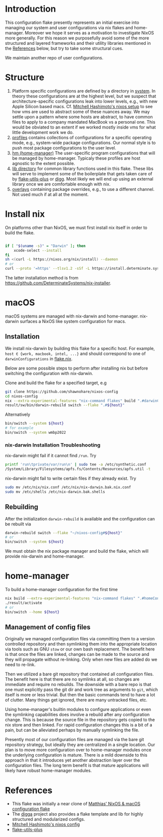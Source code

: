 # Introduction

This configuration flake presently represents an initial exercise into managing
our system and user configurations via nix flakes and home-manager. Moreover we
hope it serves as a motivation to investigate NixOS more generally. For this
reason we purposefully avoid some of the more structured and layered frameworks
and their utility libraries mentioned in the [References](#References) below,
but try to take some structural cues.

We maintain another repo of user configurations.

# Structure

1. Platform specific configurations are defined by a directory in
   [system](./system/). In theory these configurations are at the highest level,
   but we suspect that architecture-specific configurations leak into lower
   levels, e.g., with new Apple Silicon based macs.
   Cf. [Mitchell Hashimoto's nixos setup][mitchellh_nixos_config] to see how
   vms are used to abstract some of these nuances away. We may settle upon
   a pattern where some hosts are abstract, to have common files to apply to
   a company mandated MacBook vs a personal one. This would be obviated to
   an extent if we worked mostly inside vms for what little development
   work we do.
1. [profiles](./profiles/) contains collections of configurations for a specific
   operating mode, e.g., system-wide package configurations. Our normal
   style is to push most package configurations to the user level.
1. [hm (home-manager)](./hm) The user-specific program configurations
   that will be managed by home-manager. Typicaly these profiles are host
   agnostic to the extent possible.
1. [lib directory](./lib/) for common library functions used in this flake.
   These libs will serve to implement some of the boilerplate that gets
   taken care of by [flake-utils-plus][flake-utils-plus] or [digg][digga].
   Most likely we will end up using an external library once we are
   comfortable enough with nix.
1. [overlays](./overlays) containing package overrides, e.g., to use a
   different channel. Not used much if at all at the moment.

# Install nix

On platforms other than NixOS, we must first install nix itself in order to
build the flake.

```bash

if [ "$(uname -s)" = "Darwin" ]; then
    xcode-select --install
fi
sh <(curl -L https://nixos.org/nix/install) --daemon
# or
curl --proto '=https' --tlsv1.2 -sSf -L https://install.determinate.systems/nix | sh -s -- install
```
The latter installation method is from https://github.com/DeterminateSystems/nix-installer.

# macOS

macOS systems are managed with nix-darwin and home-manager.
nix-darwin surfaces a NixOS like system configuration for
macs.

## Installation

We install nix-darwin by building this flake for a specific host. For
example, `host ∈ {work, macbook, intel, ...}` and should correspond to one of
`darwinConfigurations` in [flake.nix](./flake.nix).

Below are some possible steps to perform after installing nix but
before switching the configuration with nix-darwin.

Clone and build the flake for a specified target, e.g

```bash
git clone https://github.com/shawnohare/nixos-config
cd nixos-config
nix --extra-experimental-features "nix-command flakes" build ".#darwinConfigurations.${host}.system"
result/sw/bin/darwin-rebuild switch --flake ".#${host}"
```

Alternatively
```bash
bin/switch --system ${host}
# for example
bin/switch --system wmbp2022
```

### nix-darwin Installation Troubleshooting

nix-darwin might fail if it cannot find `/run`. Try

```bash
printf 'run\tprivate/var/run\n' | sudo tee -a /etc/synthetic.conf
/System/Library/Filesystems/apfs.fs/Contents/Resources/apfs.util -t
```

nix-darwin might fail to write certain files if they already exist. Try
```bash
sudo mv /etc/nix/nix.conf /etc/nix/nix-darwin.bak.nix.conf
sudo mv /etc/shells /etc/nix-darwin.bak.shells
```

## Rebuilding

After the initialization `darwin-rebuild` is available and the configuration
can be rebuilt via

```bash
darwin-rebuild switch --flake "~/nixos-config#${host}"
# or
bin/switch --system ${host}
```

We must obtain the nix package manager and build the flake, which will
provide nix-darwin and home-manager.

# home-manager

To build a home-manager configuration for the first time

```bash
nix build --extra-experimental-features "nix-command flakes" ".#homeConfigurations.${host}.activationPackage"
./result/activate
# or
bin/switch --home ${host}
```

## Management of config files

Originally we managed configuration files via committing them to a version
controlled repository and then symlinking them into the appropriate location
via tools such as GNU `stow` or our own bash replacement. The benefit here is
that once the files are linked, changes can be made to the source and they will
propagate without re-linking. Only when new files are added do we need to
re-link.

Then we utilized a bare git repository that contained all configuration files.
The benefit here is that there are no symlinks at all, so changes are immediate
and require no rebuilds. The downside with a bare repo is that one must
explicitly pass the git dir and work tree as arguments to `git`, which itself
is more or less trivial. But then the basic commands tend to have a lot of
clutter. Many things get ignored, there are many untracked files, etc.


Using home-manager's builtin modules to configure applications or even the
symlinking capabilities does involve a rebuild after any configuration change.
This is because the source file in the repository gets copied to the nix store
and then linked. For rapid configuration changes this is a bit of a pain, but
can be alleviated perhaps by manually symlinking the file.

Presently most of our configuration files are managed via the bare git
repository strategy, but ideally they are centralized in a single location. Our
plan is to move more configuration over to home-manager modules once the
underlying configuration is mature. There is a mild downside to this approach
in that it introduces yet another abstraction layer over the configuration
files. The long term benefit is that mature applications will likely have
robust home-manager modules.


# References

- This flake was initially a near clone of
  [Matthias' NixOS & macOS configuration flake][matthias_nixos_config]
- The [digga][digga] project also provides a flake template and lib for
  highly structured and modularized configs.
- [Mitchell Hashimoto's nixos config][mitchellh_nixos_config]
- [flake-utils-plus][flake-utils-plus]





[digga]: https://github.com/divnix/digga
[matthias_nixos_config]: <https://github.com/MatthiasBenaets/nixos-config>
[mitchellh_nixos_config]: <https://github.com/mitchellh/nixos-config>
[flake-utils-plus]: <https://github.com/gytis-ivaskevicius/flake-utils-plus>
